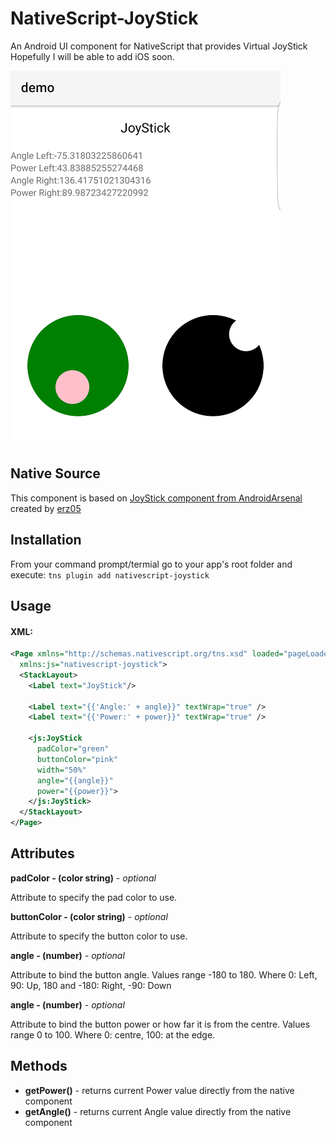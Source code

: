 # NativeScript-JoyStick
An Android UI component for NativeScript that provides Virtual JoyStick
Hopefully I will be able to add iOS soon.

![Sample](screens/joystick.png)

## Native Source

This component is based on [JoyStick component from AndroidArsenal](https://android-arsenal.com/details/1/2712) created by [erz05](https://github.com/erz05)

## Installation
From your command prompt/termial go to your app's root folder and execute:
`tns plugin add nativescript-joystick`

## Usage
#### XML:
```XML
<Page xmlns="http://schemas.nativescript.org/tns.xsd" loaded="pageLoaded"
  xmlns:js="nativescript-joystick">
  <StackLayout>
    <Label text="JoyStick"/>
    
    <Label text="{{'Angle:' + angle}}" textWrap="true" />
    <Label text="{{'Power:' + power}}" textWrap="true" />

    <js:JoyStick
      padColor="green"
      buttonColor="pink"
      width="50%"
      angle="{{angle}}"
      power="{{power}}">
    </js:JoyStick>
  </StackLayout>
</Page>
```

## Attributes
**padColor - (color string)** - *optional*

Attribute to specify the pad color to use.
 
**buttonColor - (color string)** - *optional*

Attribute to specify the button color to use.

**angle - (number)** - *optional*

Attribute to bind the button angle.
Values range -180 to 180. Where 0: Left, 90: Up, 180 and -180: Right, -90: Down 

**angle - (number)** - *optional*

Attribute to bind the button power or how far it is from the centre.
Values range 0 to 100. Where 0: centre, 100: at the edge.

## Methods
- **getPower()** - returns current Power value directly from the native component
- **getAngle()** - returns current Angle value directly from the native component
